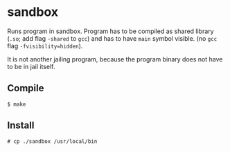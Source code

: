 # sandbox

Runs program in sandbox. Program has to be compiled as shared library (`.so`; add flag `-shared` to `gcc`) and has to have `main` symbol visible. (no `gcc` flag `-fvisibility=hidden`).

It is not another jailing program, because the program binary does not have to be in jail itself.

## Compile

    $ make

## Install

    # cp ./sandbox /usr/local/bin
